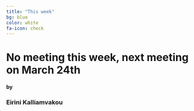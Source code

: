 ```yaml
---
title: "This week"
bg: blue
color: white
fa-icon: check
---
```


# No meeting this week, next meeting on March 24th

#### by

### Eirini Kalliamvakou
